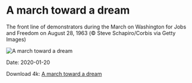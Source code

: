 # A march toward a dream

The front line of demonstrators during the March on Washington for Jobs and Freedom on August 28, 1963 (© Steve Schapiro/Corbis via Getty Images)

![A march toward a dream](https://bing.com/th?id=OHR.MarchWA1963_EN-US7913146423_UHD.jpg&rf=LaDigue_UHD.jpg&pid=hp&w=1024&h=576)

Date: 2020-01-20

Download 4k: [A march toward a dream](https://bing.com/th?id=OHR.MarchWA1963_EN-US7913146423_UHD.jpg&rf=LaDigue_UHD.jpg&pid=hp&w=3840&h=2160)

